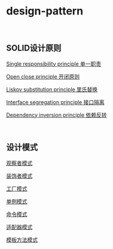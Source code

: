 # design-pattern


<br/>

## SOLID设计原则

[Single responsibility principle 单一职责]()

[Open close principle 开闭原则]()

[Liskov substitution principle 里氏替换]()

[Interface segregation principle 接口隔离]()

[Dependency inversion principle 依赖反转]()

<br/>

## 设计模式

[观察者模式]()

[装饰者模式]()

[工厂模式]()

[单例模式]()

[命令模式]()

[适配器模式]()

[模板方法模式]()
